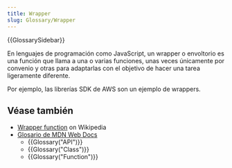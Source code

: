 ```yaml
---
title: Wrapper
slug: Glossary/Wrapper
---
```


{{GlossarySidebar}}

En lenguajes de programación como JavaScript, un wrapper o envoltorio es una función que llama a una o varias funciones, unas veces únicamente por convenio y otras para adaptarlas con el objetivo de hacer una tarea ligeramente diferente.

Por ejemplo, las librerías SDK de AWS son un ejemplo de wrappers.

## Véase también

- [Wrapper function](https://es.wikipedia.org/wiki/Wrapper_function) on Wikipedia
- [Glosario de MDN Web Docs](/es/docs/Glossary)
  - {{Glossary("API")}}
  - {{Glossary("Class")}}
  - {{Glossary("Function")}}
